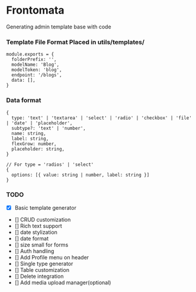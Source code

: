 # Frontomata

Generating admin template base with code

### Template File Format Placed in utils/templates/

```
module.exports = {
  folderPrefix: '',
  modelName: 'Blog',
  modelToken: 'blog',
  endpoint: '/blogs',
  data: [],
}
```

### Data format

```
{
  type: 'text' | 'textarea' | 'select' | 'radio' | 'checkbox' | 'file' | 'date' | 'placeholder',
  subtype?: 'text' | 'number',
  name: string,
  label: string,
  flexGrow: number,
  placeholder: string,
}

// For type = 'radios' | 'select'
{
  options: [{ value: string | number, label: string }]
}
```

### TODO

- [x] Basic template generator
- [] CRUD customization
- [] Rich text support
- [] date stylization
- [] date format
- [] size small for forms
- [] Auth handling
- [] Add Profile menu on header
- [] Single type generator
- [] Table customization
- [] Delete integration
- [] Add media upload manager(optional)
